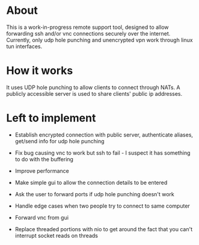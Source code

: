 # About

This is a work-in-progress remote support tool, designed to allow forwarding ssh and/or vnc connections securely over the internet. 
Currently, only udp hole punching and unencrypted vpn work through linux tun interfaces.

# How it works

It uses UDP hole punching to allow clients to connect through NATs. A publicly accessible server is used to share clients' public ip addresses.

# Left to implement

- Establish encrypted connection with public server, authenticate aliases, get/send info for udp hole punching

- Fix bug causing vnc to work but ssh to fail - I suspect it has something to do with the buffering

- Improve performance
- Make simple gui to allow the connection details to be entered
- Ask the user to forward ports if udp hole punching doesn't work
- Handle edge cases when two people try to connect to same computer
- Forward vnc from gui

- Replace threaded portions with nio to get around the fact that you can't interrupt socket reads on threads


